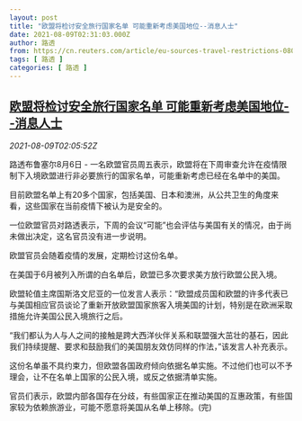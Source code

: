 ```yaml
---
layout: post
title: "欧盟将检讨安全旅行国家名单 可能重新考虑美国地位--消息人士"
date: 2021-08-09T02:31:03.000Z
author: 路透
from: https://cn.reuters.com/article/eu-sources-travel-restrictions-0806-fri-idCNKBS2FA035
tags: [ 路透 ]
categories: [ 路透 ]
---
```

<!--1628476263000-->
[欧盟将检讨安全旅行国家名单 可能重新考虑美国地位--消息人士](https://cn.reuters.com/article/eu-sources-travel-restrictions-0806-fri-idCNKBS2FA035)
------

<div>
<div><i>2021-08-09T02:05:52Z</i></div><p>路透布鲁塞尔8月6日 - 一名欧盟官员周五表示，欧盟将在下周审查允许在疫情限制下入境欧盟进行非必要旅行的国家名单，可能重新考虑已经在名单中的美国。</p><p>目前欧盟名单上有20多个国家，包括美国、日本和澳洲，从公共卫生的角度来看，这些国家在当前疫情下被认为是安全的。</p><p>一位欧盟官员对路透表示，下周的会议“可能”也会评估与美国有关的情况，由于尚未做出决定，这名官员没有进一步说明。</p><p>欧盟官员会随着疫情的发展，定期检讨这份名单。</p><p>在美国于6月被列入所谓的白名单后，欧盟已多次要求美方放行欧盟公民入境。</p><p>欧盟轮值主席国斯洛文尼亚的一位发言人表示：“欧盟成员国和欧盟的许多代表已与美国相应官员谈论了重新开放欧盟国家旅客入境美国的计划，特别是在欧洲采取措施允许美国公民入境旅行之后。</p><p>“我们都认为人与人之间的接触是跨大西洋伙伴关系和联盟强大茁壮的基石，因此我们持续提醒、要求和鼓励我们的美国朋友效仿同样的作法，”该发言人补充表示。</p><p>这份名单虽不具约束力，但欧盟各国政府倾向依据名单实施。不过他们也可以不予理会，让不在名单上国家的公民入境，或反之依据清单实施。</p><p>官员们表示，欧盟内部各国存在分歧，有些国家正在推动美国的互惠政策，有些国家较为依赖旅游业，可能不愿意将美国从名单上移除。(完)</p>
</div>
